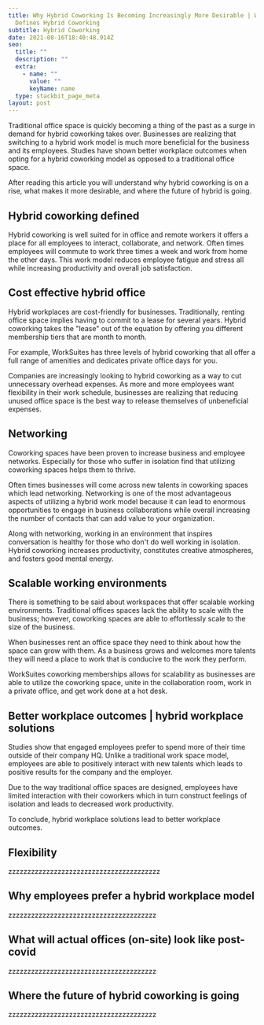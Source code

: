 ```yaml
---
title: Why Hybrid Coworking Is Becoming Increasingly More Desirable | What
  Defines Hybrid Coworking
subtitle: Hybrid Coworking
date: 2021-08-16T18:40:48.914Z
seo:
  title: ""
  description: ""
  extra:
    - name: ""
      value: ""
      keyName: name
  type: stackbit_page_meta
layout: post
---
```

Traditional office space is quickly becoming a thing of the past as a surge in demand for hybrid coworking takes over. Businesses are realizing that switching to a hybrid work model is much more beneficial for the business and its employees. Studies have shown better workplace outcomes when opting for a hybrid coworking model as opposed to a traditional office space.

After reading this article you will understand why hybrid coworking is on a rise, what makes it more desirable, and where the future of hybrid is going.

## Hybrid coworking defined

Hybrid coworking is well suited for in office and remote workers it offers a place for all employees to interact, collaborate, and network. Often times employees will commute to work three times a week and work from home the other days. This work model reduces employee fatigue and stress all while increasing productivity and overall job satisfaction.

## Cost effective hybrid office

Hybrid workplaces are cost-friendly for businesses. Traditionally, renting office space implies having to commit to a lease for several years. Hybrid coworking takes the "lease" out of the equation by offering you different membership tiers that are month to month. 

For example, WorkSuites has three levels of hybrid coworking that all offer a full range of amenities and dedicates private office days for you. 

Companies are increasingly looking to hybrid coworking as a way to cut unnecessary overhead expenses. As more and more employees want flexibility in their work schedule, businesses are realizing that reducing unused office space is the best way to release themselves of unbeneficial expenses.

## Networking

Coworking spaces have been proven to increase business and employee networks. Especially for those who suffer in isolation find that utilizing coworking spaces helps them to thrive.

Often times businesses will come across new talents in coworking spaces which lead networking. Networking is one of the most advantageous aspects of utilizing a hybrid work model because it can lead to enormous opportunities to engage in business collaborations while overall increasing the number of contacts that can add value to your organization.

Along with networking, working in an environment that inspires conversation is healthy for those who don't do well working in isolation. Hybrid coworking increases productivity, constitutes creative atmospheres, and fosters good mental energy.

## Scalable working environments

There is something to be said about workspaces that offer scalable working environments. Traditional offices spaces lack the ability to scale with the business; however, coworking spaces are able to effortlessly scale to the size of the business.

When businesses rent an office space they need to think about how the space can grow with them. As a business grows and welcomes more talents they will need a place to work that is conducive to the work they perform.

WorkSuites coworking memberships allows for scalability as businesses are able to utilize the coworking space, unite in the collaboration room, work in a private office, and get work done at a hot desk.

## Better workplace outcomes | hybrid workplace solutions

Studies show that engaged employees prefer to spend more of their time outside of their company HQ. Unlike a traditional work space model, employees are able to positively interact with new talents which leads to positive results for the company and the employer.

Due to the way traditional office spaces are designed, employees have limited interaction with their coworkers which in turn construct feelings of isolation and leads to decreased work productivity.

To conclude, hybrid workplace solutions lead to better workplace outcomes.

## Flexibility

zzzzzzzzzzzzzzzzzzzzzzzzzzzzzzzzzzzzzzzz

## Why employees prefer a hybrid workplace model

zzzzzzzzzzzzzzzzzzzzzzzzzzzzzzzzzzzzzzz

## What will actual offices (on-site) look like post-covid

zzzzzzzzzzzzzzzzzzzzzzzzzzzzzzzzzzzzzzz

## Where the future of hybrid coworking is going

zzzzzzzzzzzzzzzzzzzzzzzzzzzzzzzzzzzzzzz